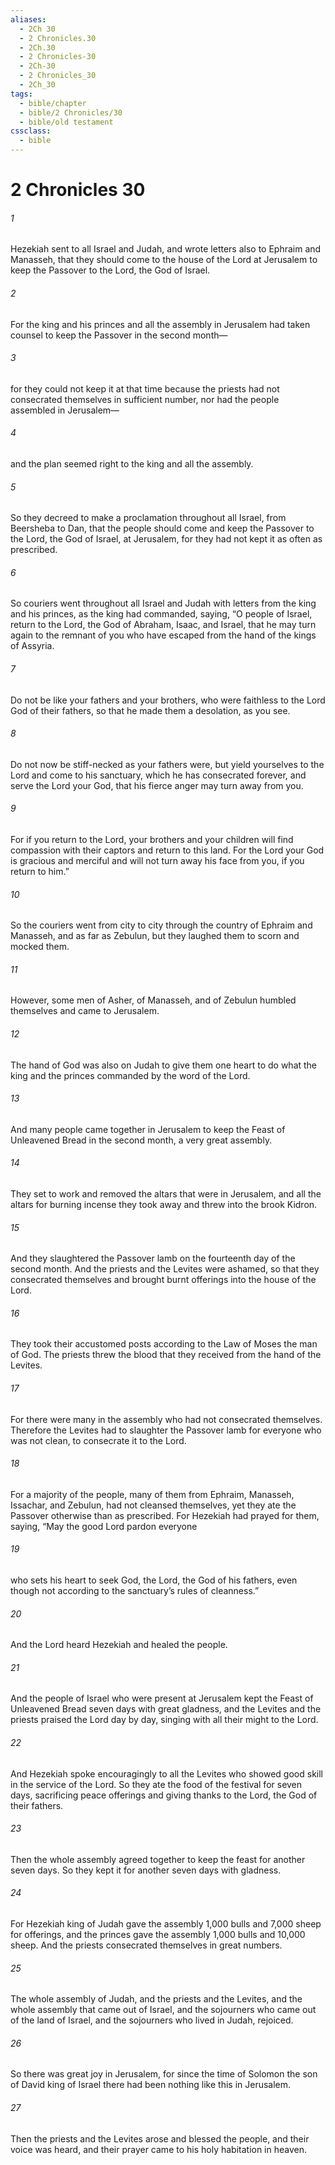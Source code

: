 ```yaml
---
aliases:
  - 2Ch 30
  - 2 Chronicles.30
  - 2Ch.30
  - 2 Chronicles-30
  - 2Ch-30
  - 2 Chronicles_30
  - 2Ch_30
tags:
  - bible/chapter
  - bible/2 Chronicles/30
  - bible/old testament
cssclass:
  - bible
---
```


# 2 Chronicles 30

###### 1
Hezekiah sent to all Israel and Judah, and wrote letters also to Ephraim and Manasseh, that they should come to the house of the Lord at Jerusalem to keep the Passover to the Lord, the God of Israel.
###### 2
For the king and his princes and all the assembly in Jerusalem had taken counsel to keep the Passover in the second month—
###### 3
for they could not keep it at that time because the priests had not consecrated themselves in sufficient number, nor had the people assembled in Jerusalem—
###### 4
and the plan seemed right to the king and all the assembly.
###### 5
So they decreed to make a proclamation throughout all Israel, from Beersheba to Dan, that the people should come and keep the Passover to the Lord, the God of Israel, at Jerusalem, for they had not kept it as often as prescribed.
###### 6
So couriers went throughout all Israel and Judah with letters from the king and his princes, as the king had commanded, saying, “O people of Israel, return to the Lord, the God of Abraham, Isaac, and Israel, that he may turn again to the remnant of you who have escaped from the hand of the kings of Assyria.
###### 7
Do not be like your fathers and your brothers, who were faithless to the Lord God of their fathers, so that he made them a desolation, as you see.
###### 8
Do not now be stiff-necked as your fathers were, but yield yourselves to the Lord and come to his sanctuary, which he has consecrated forever, and serve the Lord your God, that his fierce anger may turn away from you.
###### 9
For if you return to the Lord, your brothers and your children will find compassion with their captors and return to this land. For the Lord your God is gracious and merciful and will not turn away his face from you, if you return to him.”
###### 10
So the couriers went from city to city through the country of Ephraim and Manasseh, and as far as Zebulun, but they laughed them to scorn and mocked them.
###### 11
However, some men of Asher, of Manasseh, and of Zebulun humbled themselves and came to Jerusalem.
###### 12
The hand of God was also on Judah to give them one heart to do what the king and the princes commanded by the word of the Lord.
###### 13
And many people came together in Jerusalem to keep the Feast of Unleavened Bread in the second month, a very great assembly.
###### 14
They set to work and removed the altars that were in Jerusalem, and all the altars for burning incense they took away and threw into the brook Kidron.
###### 15
And they slaughtered the Passover lamb on the fourteenth day of the second month. And the priests and the Levites were ashamed, so that they consecrated themselves and brought burnt offerings into the house of the Lord.
###### 16
They took their accustomed posts according to the Law of Moses the man of God. The priests threw the blood that they received from the hand of the Levites.
###### 17
For there were many in the assembly who had not consecrated themselves. Therefore the Levites had to slaughter the Passover lamb for everyone who was not clean, to consecrate it to the Lord.
###### 18
For a majority of the people, many of them from Ephraim, Manasseh, Issachar, and Zebulun, had not cleansed themselves, yet they ate the Passover otherwise than as prescribed. For Hezekiah had prayed for them, saying, “May the good Lord pardon everyone
###### 19
who sets his heart to seek God, the Lord, the God of his fathers, even though not according to the sanctuary’s rules of cleanness.”
###### 20
And the Lord heard Hezekiah and healed the people.
###### 21
And the people of Israel who were present at Jerusalem kept the Feast of Unleavened Bread seven days with great gladness, and the Levites and the priests praised the Lord day by day, singing with all their might to the Lord.
###### 22
And Hezekiah spoke encouragingly to all the Levites who showed good skill in the service of the Lord. So they ate the food of the festival for seven days, sacrificing peace offerings and giving thanks to the Lord, the God of their fathers.
###### 23
Then the whole assembly agreed together to keep the feast for another seven days. So they kept it for another seven days with gladness.
###### 24
For Hezekiah king of Judah gave the assembly 1,000 bulls and 7,000 sheep for offerings, and the princes gave the assembly 1,000 bulls and 10,000 sheep. And the priests consecrated themselves in great numbers.
###### 25
The whole assembly of Judah, and the priests and the Levites, and the whole assembly that came out of Israel, and the sojourners who came out of the land of Israel, and the sojourners who lived in Judah, rejoiced.
###### 26
So there was great joy in Jerusalem, for since the time of Solomon the son of David king of Israel there had been nothing like this in Jerusalem.
###### 27
Then the priests and the Levites arose and blessed the people, and their voice was heard, and their prayer came to his holy habitation in heaven.


